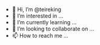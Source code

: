 - 👋 Hi, I’m @teireking
- 👀 I’m interested in ...
- 🌱 I’m currently learning ...
- 💞️ I’m looking to collaborate on ...
- 📫 How to reach me ...

<!---
teireking/teireking is a ✨ special ✨ repository because its `README.md` (this file) appears on your GitHub profile.
You can click the Preview link to take a look at your changes.
--->
